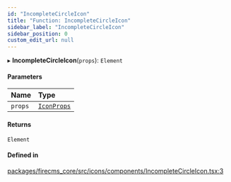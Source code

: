 ```yaml
---
id: "IncompleteCircleIcon"
title: "Function: IncompleteCircleIcon"
sidebar_label: "IncompleteCircleIcon"
sidebar_position: 0
custom_edit_url: null
---
```


▸ **IncompleteCircleIcon**(`props`): `Element`

#### Parameters

| Name | Type |
| :------ | :------ |
| `props` | [`IconProps`](../types/IconProps.md) |

#### Returns

`Element`

#### Defined in

[packages/firecms_core/src/icons/components/IncompleteCircleIcon.tsx:3](https://github.com/FireCMSco/firecms/blob/d45f3739/packages/firecms_core/src/icons/components/IncompleteCircleIcon.tsx#L3)
